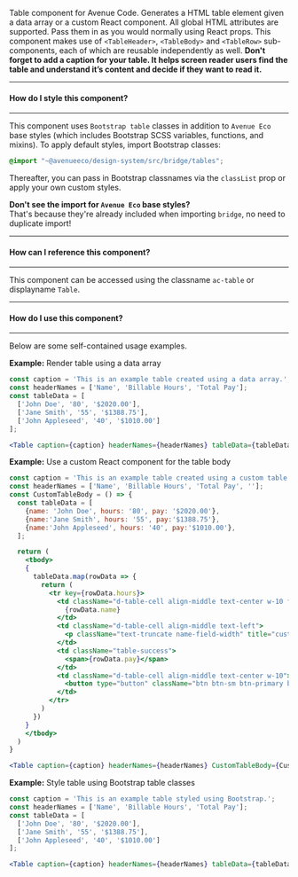 Table component for Avenue Code.
Generates a HTML table element given a data array or a custom React component. All global HTML attributes are supported. Pass them in as you would normally using React props.
This component makes use of `<TableHeader>`, `<TableBody>` and `<TableRow>` sub-components, each of which are reusable independently as well.
**Don't forget to add a caption for your table. It helps screen reader users find the table and understand it’s content and decide if they want to read it.**

___
#### **How do I style this component?**
___
This component uses `Bootstrap table` classes in addition to `Avenue Eco` base styles (which includes Bootstrap SCSS variables, functions, and mixins).
To apply default styles, import Bootstrap classes:
```scss
@import "~@avenueeco/design-system/src/bridge/tables";
```
  
Thereafter, you can pass in Bootstrap classnames via the `classList` prop or apply your own custom styles.

**Don't see the import for `Avenue Eco` base styles?**  
That's because they're already included when importing `bridge`, no need to duplicate import!

___
#### **How can I reference this component?**
___
This component can be accessed using the classname `ac-table` or displayname `Table`.

___
#### **How do I use this component?**
___
Below are some self-contained usage examples.

**Example:** Render table using a data array
```jsx
const caption = 'This is an example table created using a data array.';
const headerNames = ['Name', 'Billable Hours', 'Total Pay'];
const tableData = [
  ['John Doe', '80', '$2020.00'],
  ['Jane Smith', '55', '$1388.75'],
  ['John Appleseed', '40', '$1010.00']
];

<Table caption={caption} headerNames={headerNames} tableData={tableData} />
```

**Example:** Use a custom React component for the table body
```jsx
const caption = 'This is an example table created using a custom table body component.';
const headerNames = ['Name', 'Billable Hours', 'Total Pay', ''];
const CustomTableBody = () => {
  const tableData = [
    {name: 'John Doe', hours: '80', pay: '$2020.00'},
    {name:'Jane Smith', hours: '55', pay:'$1388.75'},
    {name:'John Appleseed', hours: '40', pay:'$1010.00'},
  ];

  return (
    <tbody>
    {
      tableData.map(rowData => {
        return (
          <tr key={rowData.hours}>
            <td className="d-table-cell align-middle text-center w-10 font-weight-bold">
              {rowData.name}
            </td>
            <td className="d-table-cell align-middle text-left">
              <p className="text-truncate name-field-width" title="custom-data">{rowData.hours}</p>
            </td>
            <td className="table-success">
              <span>{rowData.pay}</span>
            </td>
            <td className="d-table-cell align-middle text-center w-10">
              <button type="button" className="btn btn-sm btn-primary btn-plain btn-rounded">Check</button>
            </td>
          </tr>
        )
      })
    }
    </tbody>
  )
}

<Table caption={caption} headerNames={headerNames} CustomTableBody={CustomTableBody} />
```

**Example:** Style table using Bootstrap table classes
```jsx
const caption = 'This is an example table styled using Bootstrap.';
const headerNames = ['Name', 'Billable Hours', 'Total Pay'];
const tableData = [
  ['John Doe', '80', '$2020.00'],
  ['Jane Smith', '55', '$1388.75'],
  ['John Appleseed', '40', '$1010.00']
];

<Table caption={caption} headerNames={headerNames} tableData={tableData} classList="table-sm table-striped" />
```
